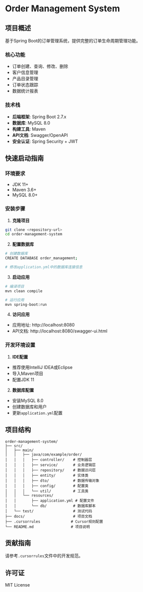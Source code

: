 # Order Management System

## 项目概述

基于Spring Boot的订单管理系统，提供完整的订单生命周期管理功能。

### 核心功能
- 订单创建、查询、修改、删除
- 客户信息管理
- 产品目录管理
- 订单状态跟踪
- 数据统计报表

### 技术栈
- **后端框架**: Spring Boot 2.7.x
- **数据库**: MySQL 8.0
- **构建工具**: Maven
- **API文档**: Swagger/OpenAPI
- **安全认证**: Spring Security + JWT

## 快速启动指南

### 环境要求
- JDK 11+
- Maven 3.6+
- MySQL 8.0+

### 安装步骤

1. **克隆项目**
```bash
git clone <repository-url>
cd order-management-system
```

2. **配置数据库**
```bash
# 创建数据库
CREATE DATABASE order_management;

# 修改application.yml中的数据库连接信息
```

3. **启动应用**
```bash
# 编译项目
mvn clean compile

# 运行应用
mvn spring-boot:run
```

4. **访问应用**
- 应用地址: http://localhost:8080
- API文档: http://localhost:8080/swagger-ui.html

### 开发环境设置

1. **IDE配置**
- 推荐使用IntelliJ IDEA或Eclipse
- 导入Maven项目
- 配置JDK 11

2. **数据库配置**
- 安装MySQL 8.0
- 创建数据库和用户
- 更新`application.yml`配置

## 项目结构

```
order-management-system/
├── src/
│   ├── main/
│   │   ├── java/com/example/order/
│   │   │   ├── controller/    # 控制器层
│   │   │   ├── service/       # 业务逻辑层
│   │   │   ├── repository/    # 数据访问层
│   │   │   ├── entity/        # 实体类
│   │   │   ├── dto/           # 数据传输对象
│   │   │   ├── config/        # 配置类
│   │   │   └── util/          # 工具类
│   │   └── resources/
│   │       ├── application.yml # 配置文件
│   │       └── db/            # 数据库脚本
│   └── test/                  # 测试代码
├── docs/                      # 项目文档
├── .cursorrules              # Cursor规则配置
└── README.md                 # 项目说明
```

## 贡献指南

请参考`.cursorrules`文件中的开发规范。

## 许可证

MIT License 